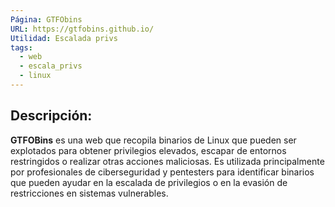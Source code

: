 ```yaml
---
Página: GTFObins
URL: https://gtfobins.github.io/
Utilidad: Escalada privs
tags:
  - web
  - escala_privs
  - linux
---
```


## Descripción:

**GTFOBins** es una web que recopila binarios de Linux que pueden ser explotados para obtener privilegios elevados, escapar de entornos restringidos o realizar otras acciones maliciosas. Es utilizada principalmente por profesionales de ciberseguridad y pentesters para identificar binarios que pueden ayudar en la escalada de privilegios o en la evasión de restricciones en sistemas vulnerables.